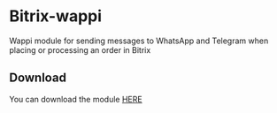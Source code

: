 # Bitrix-wappi
Wappi module for sending messages to WhatsApp and Telegram when placing or processing an order in Bitrix
## Download
You can download the module [HERE](https://marketplace.1c-bitrix.ru/solutions/wappi.whatsapptelegram/)